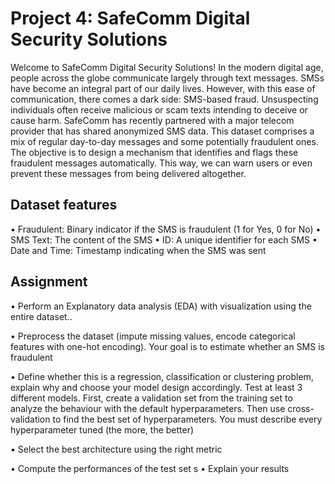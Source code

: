 # Project 4: SafeComm Digital Security Solutions

Welcome to SafeComm Digital Security Solutions! In the modern digital age, people across the globe
communicate largely through text messages. SMSs have become an integral part of our daily lives.
However, with this ease of communication, there comes a dark side: SMS-based fraud. Unsuspecting
individuals often receive malicious or scam texts intending to deceive or cause harm.
SafeComm has recently partnered with a major telecom provider that has shared anonymized SMS
data. This dataset comprises a mix of regular day-to-day messages and some potentially fraudulent
ones. The objective is to design a mechanism that identifies and flags these fraudulent messages
automatically. This way, we can warn users or even prevent these messages from being delivered
altogether.


## Dataset features
• Fraudulent: Binary indicator if the SMS is fraudulent (1 for Yes, 0 for No)
• SMS Text: The content of the SMS
• ID: A unique identifier for each SMS
• Date and Time: Timestamp indicating when the SMS was sent

## Assignment
• Perform an Explanatory data analysis (EDA) with visualization using the entire dataset..

• Preprocess the dataset (impute missing values, encode categorical features with one-hot
encoding). Your goal is to estimate whether an SMS is fraudulent

• Define whether this is a regression, classification or clustering problem, explain why and
choose your model design accordingly. Test at least 3 different models. First, create a
validation set from the training set to analyze the behaviour with the default
hyperparameters. Then use cross-validation to find the best set of hyperparameters. You
must describe every hyperparameter tuned (the more, the better)

• Select the best architecture using the right metric

• Compute the performances of the test set
s
• Explain your results
